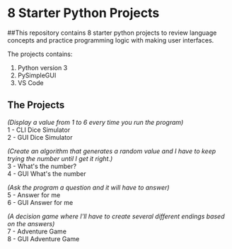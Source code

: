 # 8 Starter Python Projects

##This repository contains 8 starter python projects to review language concepts and practice programming logic with making user interfaces.

The projects contains:
1. Python version 3
2. PySimpleGUI
3. VS Code

## The Projects

*(Display a value from 1 to 6 every time you run the program)*<br />
1 - CLI Dice Simulator<br />
2 - GUI Dice Simulator<br />

*(Create an algorithm that generates a random value and I have to keep trying the number until I get it right.)*<br />
3 - What's the number?<br />
4 - GUI What's the number<br />

*(Ask the program a question and it will have to answer)*<br />
5 - Answer for me<br />
6 - GUI Answer for me<br />

*(A decision game where I'll have to create several different endings based on the answers)*<br />
7 - Adventure Game<br />
8 - GUI Adventure Game<br />
